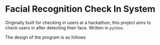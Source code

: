 # Facial Recognition Check In System

Originally built for checking in users at a hackathon, this project aims to check users in after detecting their face. Written in ``python``.

The design of the program is as follows



<!--stackedit_data:
eyJoaXN0b3J5IjpbLTEzMTgzODUyNDFdfQ==
-->
